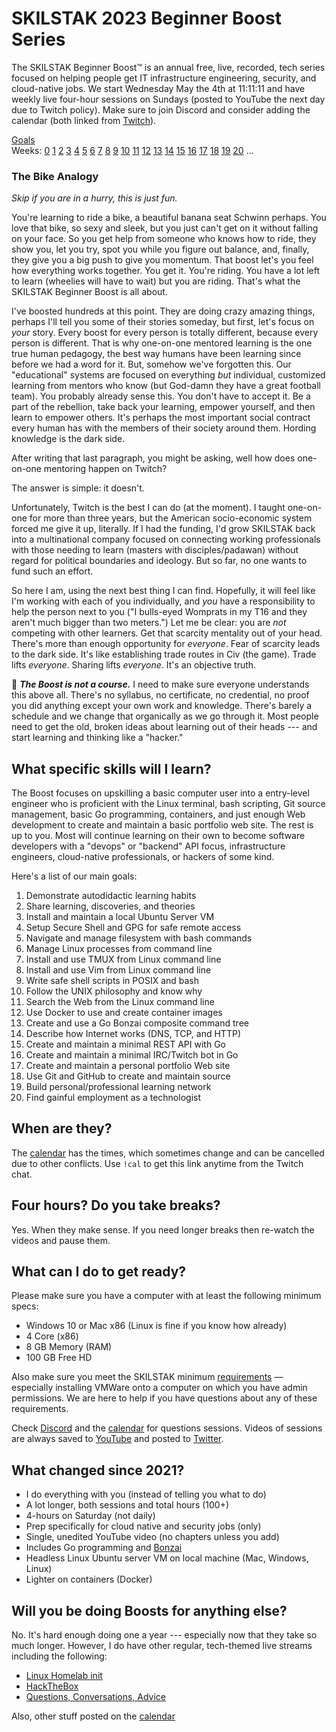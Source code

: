 # SKILSTAK 2023 Beginner Boost Series

The SKILSTAK Beginner Boost™ is an annual free, live, recorded, tech
series focused on helping people get IT infrastructure engineering,
security, and cloud-native jobs. We start Wednesday May the 4th at
11:11:11 and have weekly live four-hour sessions on Sundays (posted to
YouTube the next day due to Twitch policy). Make sure to join Discord
and consider adding the calendar (both linked from
[Twitch](http://rwxrob.tv)).

[Goals](#what-specific-skills-will-i-learn)  
Weeks:
[0](/weeks/00/README.md)
[1](/weeks/01/README.md)
[2](/weeks/02/README.md)
[3](/weeks/03/README.md)
[4](/weeks/04/README.md)
[5](/weeks/05/README.md)
[6](/weeks/06/README.md)
[7](/weeks/07/README.md)
[8](/weeks/08/README.md)
[9](/weeks/09/README.md)
[10](/weeks/10/README.md)
[11](/weeks/11/README.md)
[12](/weeks/12/README.md)
[13](/weeks/13/README.md)
[14](/weeks/14/README.md)
[15](/weeks/15/README.md)
[16](/weeks/16/README.md)
[17](/weeks/17/README.md)
[18](/weeks/18/README.md)
[19](/weeks/19/README.md)
[20](/weeks/20/README.md)
...

### The Bike Analogy

*Skip if you are in a hurry, this is just fun.*

You're learning to ride a bike, a beautiful banana seat Schwinn perhaps.
You love that bike, so sexy and sleek, but you just can't get on it
without falling on your face. So you get help from someone who knows how
to ride, they show you, let you try, spot you while you figure out
balance, and, finally, they give you a big push to give you momentum.
That boost let's you feel how everything works together. You get it.
You're riding. You have a lot left to learn (wheelies will have to wait)
but you are riding. That's what the SKILSTAK Beginner Boost is all about.

I've boosted hundreds at this point. They are doing crazy amazing
things, perhaps I'll tell you some of their stories someday, but first,
let's focus on *your* story. Every boost for every person is totally
different, because every person is different. That is why one-on-one
mentored learning is the one true human pedagogy, the best way humans
have been learning since before we had a word for it. But, somehow we've
forgotten this. Our "educational" systems are focused on everything
*but* individual, customized learning from mentors who know (but
God-damn they have a great football team). You probably already sense
this. You don't have to accept it. Be a part of the rebellion, take back
your learning, empower yourself, and then learn to empower others. It's
perhaps the most important social contract every human has with the
members of their society around them. Hording knowledge is the dark
side.

After writing that last paragraph, you might be asking, well how does
one-on-one mentoring happen on Twitch?

The answer is simple: it doesn't.

Unfortunately, Twitch is the best I can do (at the moment). I taught
one-on-one for more than three years, but the American socio-economic
system forced me give it up, literally. If I had the funding, I'd grow
SKILSTAK back into a multinational company focused on connecting working
professionals with those needing to learn (masters with
disciples/padawan) without regard for political boundaries and ideology.
But so far, no one wants to fund such an effort.

So here I am, using the next best thing I can find. Hopefully, it will
feel like I'm working with each of you individually, and *you* have a
responsibility to help the person next to you ("I bulls-eyed Womprats in
my T16 and they aren't much bigger than two meters.") Let me be clear:
you are *not* competing with other learners. Get that scarcity mentality
out of your head. There's more than enough opportunity for *everyone*.
Fear of scarcity leads to the dark side. It's like establishing trade
routes in Civ (the game). Trade lifts *everyone*. Sharing lifts
*everyone*. It's an objective truth.

🌟 ***The Boost is not a course.*** I need to make sure everyone
understands this above all. There's no syllabus, no certificate, no
credential, no proof you did anything except your own work and
knowledge. There's barely a schedule and we change that organically as
we go through it. Most people need to get the old, broken ideas about
learning out of their heads --- and start learning and thinking like a
"hacker."

## What specific skills will I learn?

The Boost focuses on upskilling a basic computer user into a entry-level
engineer who is proficient with the Linux terminal, bash scripting, Git
source management, basic Go programming, containers, and just enough Web
development to create and maintain a basic portfolio web site. The rest
is up to you. Most will continue learning on their own to become
software developers with a "devops" or "backend" API focus,
infrastructure engineers, cloud-native professionals, or hackers of some
kind.

Here's a list of our main goals:

1.  Demonstrate autodidactic learning habits
2.  Share learning, discoveries, and theories
3.  Install and maintain a local Ubuntu Server VM
4.  Setup Secure Shell and GPG for safe remote access
5.  Navigate and manage filesystem with bash commands
6.  Manage Linux processes from command line
7.  Install and use TMUX from Linux command line
8.  Install and use Vim from Linux command line
9.  Write safe shell scripts in POSIX and bash
10. Follow the UNIX philosophy and know why
11. Search the Web from the Linux command line
12. Use Docker to use and create container images
13. Create and use a Go Bonzai composite command tree
14. Describe how Internet works (DNS, TCP, and HTTP)
15. Create and maintain a minimal REST API with Go
16. Create and maintain a minimal IRC/Twitch bot in Go
17. Create and maintain a personal portfolio Web site
18. Use Git and GitHub to create and maintain source
19. Build personal/professional learning network
20. Find gainful employment as a technologist

## When are they?

The [calendar](https://bit.ly/rwxrobsched) has the times, which
sometimes change and can be cancelled due to other conflicts. Use `!cal`
to get this link anytime from the Twitch chat.

## Four hours? Do you take breaks?

Yes. When they make sense. If you need longer breaks then re-watch the
videos and pause them.

## What can I do to get ready?

Please make sure you have a computer with at least the following minimum
specs:

* Windows 10 or Mac x86 (Linux is fine if you know how already)
* 4 Core (x86)
* 8 GB Memory (RAM)
* 100 GB Free HD

Also make sure you meet the SKILSTAK minimum
[requirements](requirements) — especially installing VMWare onto a
computer on which you have admin permissions. We are here to help if you
have questions about any of these requirements.

Check [Discord](https://discord.gg/9wydZXY) and the
[calendar](https://bit.ly/rwxrobsched) for questions sessions. Videos of
sessions are always saved to [YouTube](https://youtube.com/rwxrob) and
posted to [Twitter](https://twitter.com/rwxrob).

## What changed since 2021?

* I do everything with you (instead of telling you what to do)
* A lot longer, both sessions and total hours (100+)
* 4-hours on Saturday (not daily)
* Prep specifically for cloud native and security jobs (only)
* Single, unedited YouTube video (no chapters unless you add)
* Includes Go programming and [Bonzai](https://github.com/rwxrob/bonzai)
* Headless Linux Ubuntu server VM on local machine (Mac, Windows, Linux)
* Lighter on containers (Docker)

## Will you be doing Boosts for anything else?

No. It's hard enough doing one a year --- especially now that they take
so much longer. However, I do have other regular, tech-themed live
streams including the following:

* [Linux Homelab init](https://youtube.com/playlist?list=PLrK9UeDMcQLpjUGg5z9Z6Un-axVx06-2J)
* [HackTheBox](https://youtube.com/playlist?list=PLrK9UeDMcQLpiEpzeh3SyeTTW7GRk1OAV)
* [Questions, Conversations, Advice](https://youtube.com/playlist?list=PLrK9UeDMcQLqpsODBnT6mRebNNNRnFDwQ)

Also, other stuff posted on the [calendar](https://bit.ly/rwxrobsched)
